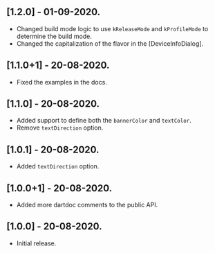 ## [1.2.0] - 01-09-2020.

- Changed build mode logic to use `kReleaseMode` and `kProfileMode` to determine the build mode.
- Changed the capitalization of the flavor in the [DeviceInfoDialog].

## [1.1.0+1] - 20-08-2020.

- Fixed the examples in the docs.

## [1.1.0] - 20-08-2020.

- Added support to define both the `bannerColor` and `textColor`.
- Remove `textDirection` option.

## [1.0.1] - 20-08-2020.

- Added `textDirection` option.

## [1.0.0+1] - 20-08-2020.

- Added more dartdoc comments to the public API.

## [1.0.0] - 20-08-2020.

- Initial release.
